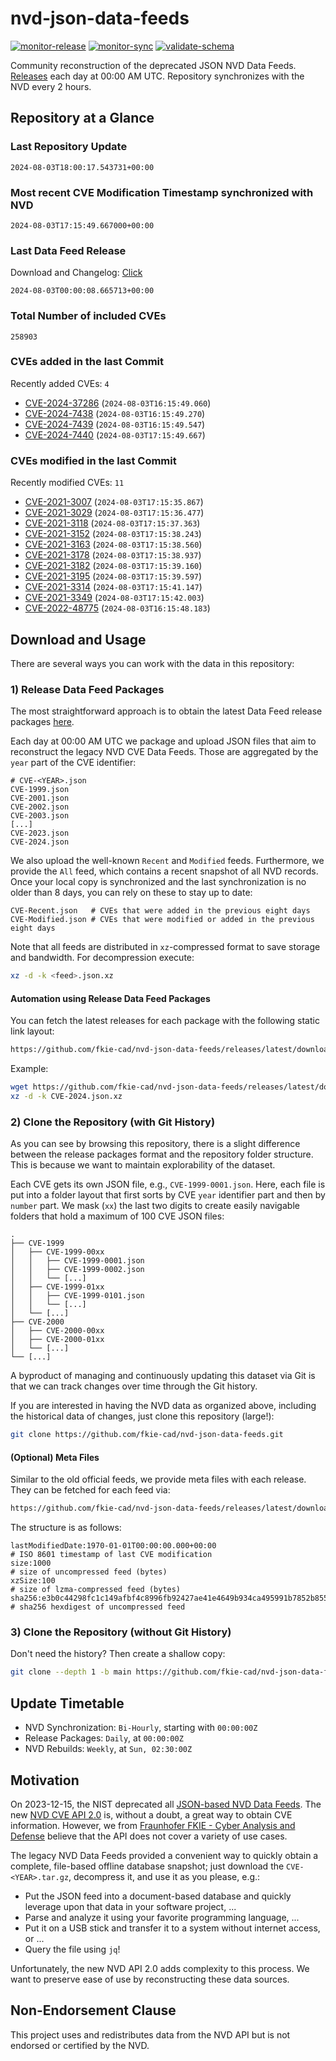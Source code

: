 # nvd-json-data-feeds

[![monitor-release](https://github.com/fkie-cad/nvd-json-data-feeds/actions/workflows/monitor_release.yml/badge.svg)](https://github.com/fkie-cad/nvd-json-data-feeds/actions/workflows/monitor_release.yml)
[![monitor-sync](https://github.com/fkie-cad/nvd-json-data-feeds/actions/workflows/monitor_sync.yml/badge.svg)](https://github.com/fkie-cad/nvd-json-data-feeds/actions/workflows/monitor_sync.yml)
[![validate-schema](https://github.com/fkie-cad/nvd-json-data-feeds/actions/workflows/validate_schema.yml/badge.svg)](https://github.com/fkie-cad/nvd-json-data-feeds/actions/workflows/validate_schema.yml)

Community reconstruction of the deprecated JSON NVD Data Feeds.
[Releases](https://github.com/fkie-cad/nvd-json-data-feeds/releases/latest) each day at 00:00 AM UTC.
Repository synchronizes with the NVD every 2 hours.

## Repository at a Glance

### Last Repository Update

```plain
2024-08-03T18:00:17.543731+00:00
```

### Most recent CVE Modification Timestamp synchronized with NVD

```plain
2024-08-03T17:15:49.667000+00:00
```

### Last Data Feed Release

Download and Changelog: [Click](https://github.com/fkie-cad/nvd-json-data-feeds/releases/latest)

```plain
2024-08-03T00:00:08.665713+00:00
```

### Total Number of included CVEs

```plain
258903
```

### CVEs added in the last Commit

Recently added CVEs: `4`

- [CVE-2024-37286](CVE-2024/CVE-2024-372xx/CVE-2024-37286.json) (`2024-08-03T16:15:49.060`)
- [CVE-2024-7438](CVE-2024/CVE-2024-74xx/CVE-2024-7438.json) (`2024-08-03T16:15:49.270`)
- [CVE-2024-7439](CVE-2024/CVE-2024-74xx/CVE-2024-7439.json) (`2024-08-03T16:15:49.547`)
- [CVE-2024-7440](CVE-2024/CVE-2024-74xx/CVE-2024-7440.json) (`2024-08-03T17:15:49.667`)


### CVEs modified in the last Commit

Recently modified CVEs: `11`

- [CVE-2021-3007](CVE-2021/CVE-2021-30xx/CVE-2021-3007.json) (`2024-08-03T17:15:35.867`)
- [CVE-2021-3029](CVE-2021/CVE-2021-30xx/CVE-2021-3029.json) (`2024-08-03T17:15:36.477`)
- [CVE-2021-3118](CVE-2021/CVE-2021-31xx/CVE-2021-3118.json) (`2024-08-03T17:15:37.363`)
- [CVE-2021-3152](CVE-2021/CVE-2021-31xx/CVE-2021-3152.json) (`2024-08-03T17:15:38.243`)
- [CVE-2021-3163](CVE-2021/CVE-2021-31xx/CVE-2021-3163.json) (`2024-08-03T17:15:38.560`)
- [CVE-2021-3178](CVE-2021/CVE-2021-31xx/CVE-2021-3178.json) (`2024-08-03T17:15:38.937`)
- [CVE-2021-3182](CVE-2021/CVE-2021-31xx/CVE-2021-3182.json) (`2024-08-03T17:15:39.160`)
- [CVE-2021-3195](CVE-2021/CVE-2021-31xx/CVE-2021-3195.json) (`2024-08-03T17:15:39.597`)
- [CVE-2021-3314](CVE-2021/CVE-2021-33xx/CVE-2021-3314.json) (`2024-08-03T17:15:41.147`)
- [CVE-2021-3349](CVE-2021/CVE-2021-33xx/CVE-2021-3349.json) (`2024-08-03T17:15:42.003`)
- [CVE-2022-48775](CVE-2022/CVE-2022-487xx/CVE-2022-48775.json) (`2024-08-03T16:15:48.183`)


## Download and Usage

There are several ways you can work with the data in this repository:

### 1) Release Data Feed Packages

The most straightforward approach is to obtain the latest Data Feed release packages [here](https://github.com/fkie-cad/nvd-json-data-feeds/releases/latest).

Each day at 00:00 AM UTC we package and upload JSON files that aim to reconstruct the legacy NVD CVE Data Feeds.
Those are aggregated by the `year` part of the CVE identifier:

```
# CVE-<YEAR>.json
CVE-1999.json
CVE-2001.json
CVE-2002.json
CVE-2003.json
[...]
CVE-2023.json
CVE-2024.json
```

We also upload the well-known `Recent` and `Modified` feeds.
Furthermore, we provide the `All` feed, which contains a recent snapshot of all NVD records.
Once your local copy is synchronized and the last synchronization is no older than 8 days, you can rely on these to stay up to date:

```plain
CVE-Recent.json   # CVEs that were added in the previous eight days
CVE-Modified.json # CVEs that were modified or added in the previous eight days
```

Note that all feeds are distributed in `xz`-compressed format to save storage and bandwidth.
For decompression execute:

```sh
xz -d -k <feed>.json.xz
```

#### Automation using Release Data Feed Packages

You can fetch the latest releases for each package with the following static link layout:

```sh
https://github.com/fkie-cad/nvd-json-data-feeds/releases/latest/download/CVE-<YEAR>.json.xz
```

Example:

```sh
wget https://github.com/fkie-cad/nvd-json-data-feeds/releases/latest/download/CVE-2024.json.xz
xz -d -k CVE-2024.json.xz
```

### 2) Clone the Repository (with Git History)

As you can see by browsing this repository, there is a slight difference between the release packages format and the repository folder structure.
This is because we want to maintain explorability of the dataset.

Each CVE gets its own JSON file, e.g., `CVE-1999-0001.json`.
Here, each file is put into a folder layout that first sorts by CVE `year` identifier part and then by `number` part.
We mask (`xx`) the last two digits to create easily navigable folders that hold a maximum of 100 CVE JSON files:

```plain
.
├── CVE-1999
│   ├── CVE-1999-00xx
│   │   ├── CVE-1999-0001.json
│   │   ├── CVE-1999-0002.json
│   │   └── [...]
│   ├── CVE-1999-01xx
│   │   ├── CVE-1999-0101.json
│   │   └── [...]
│   └── [...]
├── CVE-2000
│   ├── CVE-2000-00xx
│   ├── CVE-2000-01xx
│   └── [...]
└── [...]
```

A byproduct of managing and continuously updating this dataset via Git is that we can track changes over time through the Git history.

If you are interested in having the NVD data as organized above, including the historical data of changes, just clone this repository (large!):

```sh
git clone https://github.com/fkie-cad/nvd-json-data-feeds.git
```

#### (Optional) Meta Files

Similar to the old official feeds, we provide meta files with each release. They can be fetched for each feed via:

```sh
https://github.com/fkie-cad/nvd-json-data-feeds/releases/latest/download/CVE-<YEAR>.meta
```

The structure is as follows:

```plain
lastModifiedDate:1970-01-01T00:00:00.000+00:00                          # ISO 8601 timestamp of last CVE modification
size:1000                                                               # size of uncompressed feed (bytes)
xzSize:100                                                              # size of lzma-compressed feed (bytes)
sha256:e3b0c44298fc1c149afbf4c8996fb92427ae41e4649b934ca495991b7852b855 # sha256 hexdigest of uncompressed feed
```

### 3) Clone the Repository (without Git History)

Don't need the history? Then create a shallow copy:

```sh
git clone --depth 1 -b main https://github.com/fkie-cad/nvd-json-data-feeds.git
```


## Update Timetable

* NVD Synchronization: `Bi-Hourly`, starting with `00:00:00Z`
* Release Packages: `Daily`, at `00:00:00Z`
* NVD Rebuilds: `Weekly`, at `Sun, 02:30:00Z`


## Motivation

On 2023-12-15, the NIST deprecated all [JSON-based NVD Data Feeds](https://nvd.nist.gov/vuln/data-feeds#divRetirementBanner-1).
The new [NVD CVE API 2.0](https://nvd.nist.gov/developers/vulnerabilities) is, without a doubt, a great way to obtain CVE information.
However, we from [Fraunhofer FKIE - Cyber Analysis and Defense](https://www.fkie.fraunhofer.de/en/departments/cad.html) believe that the API does not cover a variety of use cases.

The legacy NVD Data Feeds provided a convenient way to quickly obtain a complete, file-based offline database snapshot; just download the `CVE-<YEAR>.tar.gz`, decompress it, and use it as you please, e.g.:

- Put the JSON feed into a document-based database and quickly leverage upon that data in your software project, ...
- Parse and analyze it using your favorite programming language, ...
- Put it on a USB stick and transfer it to a system without internet access, or ...
- Query the file using `jq`!

Unfortunately, the new NVD API 2.0 adds complexity to this process.
We want to preserve ease of use by reconstructing these data sources.

## Non-Endorsement Clause

This project uses and redistributes data from the NVD API but is not endorsed or certified by the NVD.